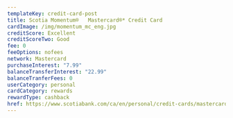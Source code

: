 ```yaml
---
templateKey: credit-card-post
title: Scotia Momentum®   Mastercard®* Credit Card
cardImage: /img/momentum_mc_eng.jpg
creditScore: Excellent
creditScoreTwo: Good
fee: 0
feeOptions: nofees
network: Mastercard
purchaseInterest: "7.99"
balanceTransferInterest: "22.99"
balanceTranferFees: 0
userCategory: personal
cardCategory: rewards
rewardType: cashback
href: https://www.scotiabank.com/ca/en/personal/credit-cards/mastercard/momentum-card.html?cid=a-27077b-24123c-
---
```

